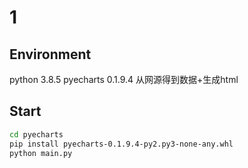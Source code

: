 # 1
## Environment
python 3.8.5
pyecharts 0.1.9.4
从网源得到数据+生成html
## Start
```bash
cd pyecharts
pip install pyecharts-0.1.9.4-py2.py3-none-any.whl
python main.py
```
